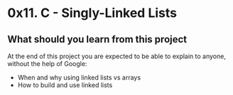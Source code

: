 # 0x11. C - Singly-Linked Lists

## What should you learn from this project

At the end of this project you are expected to be able to explain to anyone, without the help of Google:

* When and why using linked lists vs arrays
* How to build and use linked lists

